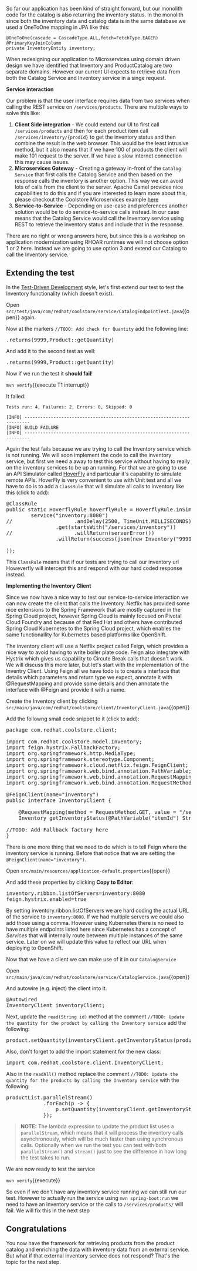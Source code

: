 So far our application has been kind of straight forward, but our monolith code for the catalog is also returning the inventory status. In the monolith since both the inventory data and catalog data is in the same database we used a OneToOne mapping in JPA like this:

```
@OneToOne(cascade = CascadeType.ALL,fetch=FetchType.EAGER)
@PrimaryKeyJoinColumn
private InventoryEntity inventory;
```
When redesigning our application to Microservices using domain driven design we have identified that Inventory and ProductCatalog are two separate domains. However our current UI expects to retrieve data from both the Catalog Service and Inventory service in a singe request.

**Service interaction**

Our problem is that the user interface requires data from two services when calling the REST service on `/services/products`. There are multiple ways to solve this like:

1. **Client Side integration** - We could extend our UI to first call `/services/products` and then for each product item call `/services/inventory/{prodId}` to get the inventory status and then combine the result in the web browser. This would be the least intrusive method, but it also means that if we have 100 of products the client will make 101 request to the server. If we have a slow internet connection this may cause issues. 
2. **Microservices Gateway** - Creating a gateway in-front of the `Catalog Service` that first calls the Catalog Service and then based on the response calls the inventory is another option. This way we can avoid lots of calls from the client to the server. Apache Camel provides nice capabilities to do this and if you are interested to learn more about this, please checkout the Coolstore Microservices example [here](http://github.com/jbossdemocentral/coolstore-microservice)
3. **Service-to-Service** - Depending on use-case and preferences another solution would be to do service-to-service calls instead. In our case means that the Catalog Service would call the Inventory service using REST to retrieve the inventory status and include that in the response.

There are no right or wrong answers here, but since this is a workshop on application modernization using RHOAR runtimes we will not choose option 1 or 2 here. Instead we are going to use option 3 and extend our Catalog to call the Inventory service. 

## Extending the test

In the [Test-Driven Development](https://en.wikipedia.org/wiki/Test-driven_development) style, let's first extend our test to test the Inventory functionality (which doesn't exist). 

Open ``src/test/java/com/redhat/coolstore/service/CatalogEndpointTest.java``{{open}} again.

Now at the markers `//TODO: Add check for Quantity` add the following line:

<pre class="file" data-filename="src/test/java/com/redhat/coolstore/service/CatalogEndpointTest.java" data-target="insert" data-marker="//TODO: Add check for Quantity">
.returns(9999,Product::getQuantity)
</pre>

And add it to the second test as well:

<pre class="file" data-filename="src/test/java/com/redhat/coolstore/service/CatalogEndpointTest.java" data-target="insert" data-marker="//TODO: Add check for Quantity">
.returns(9999,Product::getQuantity)
</pre>

Now if we run the test it **should fail**!

``mvn verify``{{execute T1 interrupt}}

It failed:

```console
Tests run: 4, Failures: 2, Errors: 0, Skipped: 0

[INFO] ------------------------------------------------------------------------
[INFO] BUILD FAILURE
[INFO] ------------------------------------------------------------------------
```

Again the test fails because we are trying to call the Inventory service which is not running. We will soon implement the code to call the inventory service, but first
we need a away to test this service without having to really on the inventory services to be up an running. For that we are going to use an API Simulator
called [HoverFly](http://hoverfly.io) and particular it's capability to simulate remote APIs. HoverFly is very convenient to use with Unit test and all we have to do is
to add a `ClassRule` that will simulate all calls to inventory like this (click to add):

<pre class="file" data-filename="src/test/java/com/redhat/coolstore/service/CatalogEndpointTest.java"
data-target="insert" data-marker="//TODO: Add ClassRule for HoverFly Inventory simulation">
@ClassRule
public static HoverflyRule hoverflyRule = HoverflyRule.inSimulationMode(dsl(
        service("inventory:8080")
//                    .andDelay(2500, TimeUnit.MILLISECONDS).forMethod("GET")
                .get(startsWith("/services/inventory"))
//                    .willReturn(serverError())
                .willReturn(success(json(new Inventory("9999",9999))))

));
</pre>

This `ClassRule` means that if our tests are trying to call our inventory url Howeverfly will intercept this and respond with our hard coded response instead.

**Implementing the Inventory Client**

Since we now have a nice way to test our service-to-service interaction we can now create the client that calls the Inventory. Netflix has provided some nice extensions to the Spring Framework that are mostly captured in the Spring Cloud project, however Spring Cloud is mainly focused on Pivotal Cloud Foundry and because of that Red Hat and others have contributed Spring Cloud Kubernetes to the Spring Cloud project, which enables the same functionallity for Kubernetes based platforms like OpenShift. 

The inventory client will use a Netflix project called Feign, which provides a nice way to avoid having to write boiler plate code. Feign also integrate with Hystrix which gives us capability to Circute Break calls that doesn't work. We will discuss this more later, but let's start with the implementation of the Inventry Client. Using Feign all we have todo is to create a interface that details which parameters and return type we expect, annotate it with @RequestMapping and provide some details and then annotate the interface with @Feign and provide it with a name.

Create the Inventory client by clicking ``src/main/java/com/redhat/coolstore/client/InventoryClient.java``{{open}}

Add the followng small code snippet to it (click to add):

<pre class="file" data-filename="src/main/java/com/redhat/coolstore/client/InventoryClient.java" data-target="replace">
package com.redhat.coolstore.client;

import com.redhat.coolstore.model.Inventory;
import feign.hystrix.FallbackFactory;
import org.springframework.http.MediaType;
import org.springframework.stereotype.Component;
import org.springframework.cloud.netflix.feign.FeignClient;
import org.springframework.web.bind.annotation.PathVariable;
import org.springframework.web.bind.annotation.RequestMapping;
import org.springframework.web.bind.annotation.RequestMethod;

@FeignClient(name="inventory")
public interface InventoryClient {

    @RequestMapping(method = RequestMethod.GET, value = "/services/inventory/{itemId}", consumes = {MediaType.APPLICATION_JSON_VALUE})
    Inventory getInventoryStatus(@PathVariable("itemId") String itemId);

//TODO: Add Fallback factory here
}
</pre>

There is one more thing that we need to do which is to tell Feign where the inventory service is running. Before that notice that we are setting the `@FeignClient(name="inventory")`.

Open ``src/main/resources/application-default.properties``{{open}}

And add these properties by clicking **Copy to Editor**:

<pre class="file" data-filename="src/main/resources/application-default.properties" data-target="insert" data-marker="#TODO: Configure netflix libraries">
inventory.ribbon.listOfServers=inventory:8080
feign.hystrix.enabled=true
</pre>
 
By setting inventory.ribbon.listOfServers we are hard coding the actual URL of the service to `inventory:8080`. If we had multiple servers we could also add those using a comma. However using Kubernetes there is no need to have multiple endpoints listed here since Kubernetes has a concept of _Services_ that will internally route between multiple instances of the same service. Later on we will update this value to reflect our URL when deploying to OpenShift.


Now that we have a client we can make use of it in our `CatalogService`

Open ``src/main/java/com/redhat/coolstore/service/CatalogService.java``{{open}}

And autowire (e.g. inject) the client into it. 

<pre class="file" data-filename="src/main/java/com/redhat/coolstore/service/CatalogService.java" data-target="insert" data-marker="//TODO: Autowire Inventory Client">
@Autowired
InventoryClient inventoryClient;
</pre>

Next, update the `read(String id)` method at the comment `//TODO: Update the quantity for the product by calling the Inventory service` add the following:

<pre class="file" data-filename="src/main/java/com/redhat/coolstore/service/CatalogService.java" data-target="insert" data-marker="//TODO: Update the quantity for the product by calling the Inventory service">
product.setQuantity(inventoryClient.getInventoryStatus(product.getItemId()).getQuantity());
</pre>

Also, don't forget to add the import statement for the new class:

<pre class="file" data-filename="src/main/java/com/redhat/coolstore/service/CatalogService.java" data-target="insert" data-marker="//import com.redhat.coolstore.client.InventoryClient;">
import com.redhat.coolstore.client.InventoryClient;
</pre>

Also in the `readAll()` method replace the comment `//TODO: Update the quantity for the products by calling the Inventory service` with the following:
<pre class="file" data-filename="src/main/java/com/redhat/coolstore/service/CatalogService.java" data-target="insert" data-marker="//TODO: Update the quantity for the products by calling the Inventory service">
productList.parallelStream()
            .forEach(p -&gt; {
                p.setQuantity(inventoryClient.getInventoryStatus(p.getItemId()).getQuantity());
            });
</pre>

>**NOTE:** The lambda expression to update the product list uses a `parallelStream`, which means that it will process the inventory calls asynchronously, which will be much faster than using synchronous calls. Optionally when we run the test you can test with both `parallelStream()` and `stream()` just to see the difference in how long the test takes to run.

We are now ready to test the service

``mvn verify``{{execute}}

So even if we don't have any inventory service running we can still run our test. However to actually run the service using `mvn spring-boot:run` we need to have an inventory service or the calls to `/services/products/` will fail. We will fix this in the next step

## Congratulations
You now have the framework for retrieving products from the product catalog and enriching the data with inventory data from
an external service. But what if that external inventory service does not respond? That's the topic for the next step.
